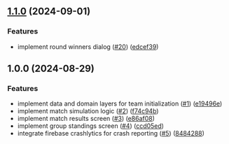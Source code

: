 ## [1.1.0](https://github.com/mustalk/MiniSoccerSimulator/compare/v1.0.0...v1.1.0) (2024-09-01)

### Features

* implement round winners dialog ([#20](https://github.com/mustalk/MiniSoccerSimulator/issues/20)) ([edcef39](https://github.com/mustalk/MiniSoccerSimulator/commit/edcef39461ca223b7be9ad2e5f985a65d6a35e12))

## 1.0.0 (2024-08-29)

### Features

* implement data and domain layers for team initialization ([#1](https://github.com/mustalk/MiniSoccerSimulator/issues/1)) ([e19496e](https://github.com/mustalk/MiniSoccerSimulator/commit/e19496e8da6f62d8350b4aa89f6dd9118c8c0269))
* implement match simulation logic ([#2](https://github.com/mustalk/MiniSoccerSimulator/issues/2)) ([f74c94b](https://github.com/mustalk/MiniSoccerSimulator/commit/f74c94b5872284ebe07c45db1bc8884092f9d3d0))
* implement match results screen ([#3](https://github.com/mustalk/MiniSoccerSimulator/issues/3)) ([e86af08](https://github.com/mustalk/MiniSoccerSimulator/commit/e86af08ef692e2c2d070227febd0e99b88e139f0))
* implement group standings screen ([#4](https://github.com/mustalk/MiniSoccerSimulator/issues/4)) ([ccd05ed](https://github.com/mustalk/MiniSoccerSimulator/commit/ccd05ed9a3fe590eb6e1251ebbb24f1afb449f49))
* integrate firebase crashlytics for crash reporting ([#5](https://github.com/mustalk/MiniSoccerSimulator/issues/5)) ([8484288](https://github.com/mustalk/MiniSoccerSimulator/commit/84842888f64c5a535f2376a4e9b0265f0baa1cde))
